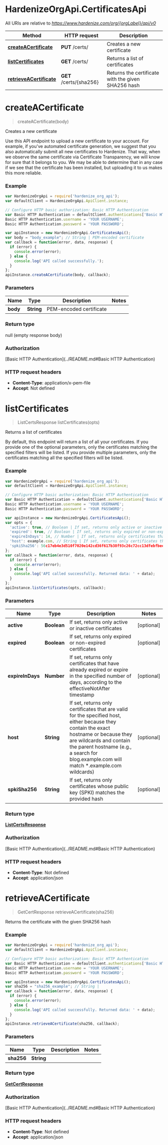 # HardenizeOrgApi.CertificatesApi

All URIs are relative to *https://www.hardenize.com/org/{orgLabel}/api/v0*

Method | HTTP request | Description
------------- | ------------- | -------------
[**createACertificate**](CertificatesApi.md#createACertificate) | **PUT** /certs/ | Creates a new certificate
[**listCertificates**](CertificatesApi.md#listCertificates) | **GET** /certs/ | Returns a list of certificates
[**retrieveACertificate**](CertificatesApi.md#retrieveACertificate) | **GET** /certs/{sha256} | Returns the certificate with the given SHA256 hash


<a name="createACertificate"></a>
# **createACertificate**
> createACertificate(body)

Creates a new certificate

Use this API endpoint to upload a new certificate to your account. For example, if you&#39;ve automated certificate generation, we suggest that you also automatically submit all new certificates to Hardenize. That way, when we observe the same certificate via Certificate Transparency, we will know for sure that it belongs to you. We may be able to determine that in any case if we see that the certificate has been installed, but uploading it to us makes this more reliable. 

### Example
```javascript
var HardenizeOrgApi = require('hardenize_org_api');
var defaultClient = HardenizeOrgApi.ApiClient.instance;

// Configure HTTP basic authorization: Basic HTTP Authentication
var Basic HTTP Authentication = defaultClient.authentications['Basic HTTP Authentication'];
Basic HTTP Authentication.username = 'YOUR USERNAME';
Basic HTTP Authentication.password = 'YOUR PASSWORD';

var apiInstance = new HardenizeOrgApi.CertificatesApi();
var body = "body_example"; // String | PEM-encoded certificate
var callback = function(error, data, response) {
  if (error) {
    console.error(error);
  } else {
    console.log('API called successfully.');
  }
};
apiInstance.createACertificate(body, callback);
```

### Parameters

Name | Type | Description  | Notes
------------- | ------------- | ------------- | -------------
 **body** | **String**| PEM-encoded certificate | 

### Return type

null (empty response body)

### Authorization

[Basic HTTP Authentication](../README.md#Basic HTTP Authentication)

### HTTP request headers

 - **Content-Type**: application/x-pem-file
 - **Accept**: Not defined

<a name="listCertificates"></a>
# **listCertificates**
> ListCertsResponse listCertificates(opts)

Returns a list of certificates

By default, this endpoint will return a list of all your certificates. If you provide one of the optional parameters, only the certificates matching the specified filters will be listed. If you provide multiple parameters, only the certificates matching all the specified filters will be listed.

### Example
```javascript
var HardenizeOrgApi = require('hardenize_org_api');
var defaultClient = HardenizeOrgApi.ApiClient.instance;

// Configure HTTP basic authorization: Basic HTTP Authentication
var Basic HTTP Authentication = defaultClient.authentications['Basic HTTP Authentication'];
Basic HTTP Authentication.username = 'YOUR USERNAME';
Basic HTTP Authentication.password = 'YOUR PASSWORD';

var apiInstance = new HardenizeOrgApi.CertificatesApi();
var opts = {
  'active': true, // Boolean | If set, returns only active or inactive certificates
  'expired': true, // Boolean | If set, returns only expired or non-expired certificates
  'expireInDays': 14, // Number | If set, returns only certificates that have already expired or expire in the specified number of days, according to the effectiveNotAfter timestamp
  'host': example.com, // String | If set, returns only certificates that are valid for the specified host, either because they contain the exact hostname or because they are wildcards and contain the parent hostname (e.g., a search for blog.example.com will match *.example.com wildcards)
  'spkiSha256': 56c17eb4e3d510f7020e142cd36f617b38f93c26c72cc13dfebfbeed3e554382 // String | If set, returns only certificates whose public key (SPKI) matches the provided hash
};
var callback = function(error, data, response) {
  if (error) {
    console.error(error);
  } else {
    console.log('API called successfully. Returned data: ' + data);
  }
};
apiInstance.listCertificates(opts, callback);
```

### Parameters

Name | Type | Description  | Notes
------------- | ------------- | ------------- | -------------
 **active** | **Boolean**| If set, returns only active or inactive certificates | [optional] 
 **expired** | **Boolean**| If set, returns only expired or non-expired certificates | [optional] 
 **expireInDays** | **Number**| If set, returns only certificates that have already expired or expire in the specified number of days, according to the effectiveNotAfter timestamp | [optional] 
 **host** | **String**| If set, returns only certificates that are valid for the specified host, either because they contain the exact hostname or because they are wildcards and contain the parent hostname (e.g., a search for blog.example.com will match *.example.com wildcards) | [optional] 
 **spkiSha256** | **String**| If set, returns only certificates whose public key (SPKI) matches the provided hash | [optional] 

### Return type

[**ListCertsResponse**](ListCertsResponse.md)

### Authorization

[Basic HTTP Authentication](../README.md#Basic HTTP Authentication)

### HTTP request headers

 - **Content-Type**: Not defined
 - **Accept**: application/json

<a name="retrieveACertificate"></a>
# **retrieveACertificate**
> GetCertResponse retrieveACertificate(sha256)

Returns the certificate with the given SHA256 hash

### Example
```javascript
var HardenizeOrgApi = require('hardenize_org_api');
var defaultClient = HardenizeOrgApi.ApiClient.instance;

// Configure HTTP basic authorization: Basic HTTP Authentication
var Basic HTTP Authentication = defaultClient.authentications['Basic HTTP Authentication'];
Basic HTTP Authentication.username = 'YOUR USERNAME';
Basic HTTP Authentication.password = 'YOUR PASSWORD';

var apiInstance = new HardenizeOrgApi.CertificatesApi();
var sha256 = "sha256_example"; // String | 
var callback = function(error, data, response) {
  if (error) {
    console.error(error);
  } else {
    console.log('API called successfully. Returned data: ' + data);
  }
};
apiInstance.retrieveACertificate(sha256, callback);
```

### Parameters

Name | Type | Description  | Notes
------------- | ------------- | ------------- | -------------
 **sha256** | **String**|  | 

### Return type

[**GetCertResponse**](GetCertResponse.md)

### Authorization

[Basic HTTP Authentication](../README.md#Basic HTTP Authentication)

### HTTP request headers

 - **Content-Type**: Not defined
 - **Accept**: application/json

